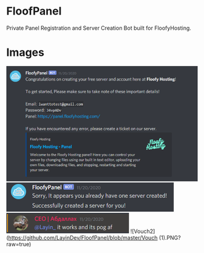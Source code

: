 # FloofPanel
Private Panel Registration and Server Creation Bot built for FloofyHosting.

# Images
![Panel Complete](https://github.com/LayinDev/FloofPanel/blob/master/Floofy.PNG?raw=true)
![Message](https://github.com/LayinDev/FloofPanel/blob/master/Capture.PNG?raw=true)
![Vouch1](https://github.com/LayinDev/FloofPanel/blob/master/2.PNG?raw=true)
![Vouch2](https://github.com/LayinDev/FloofPanel/blob/master/Vouch (1).PNG?raw=true)

